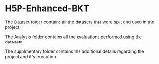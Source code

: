# H5P-Enhanced-BKT

The Dataset folder contains all the datasets that were split and used in the project.

The Analysis folder contains all the evaluations performed using the datasets.

The supplmentary folder contains the additional details regarding the project and it's execution.